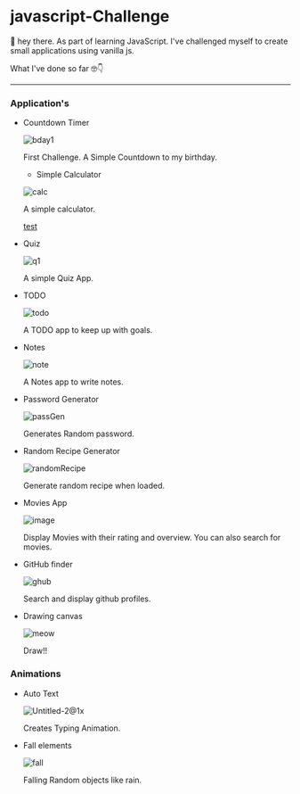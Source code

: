 # javascript-Challenge

👋 hey there. As part of learning JavaScript. I've challenged myself to create small applications using vanilla js.

What I've done so far 🤓👇

---
### Application's

* Countdown Timer

  ![bday1](https://user-images.githubusercontent.com/54814859/105850310-9671a580-6007-11eb-84e6-c1875826fecc.png)
  
  First Challenge. A Simple Countdown to my birthday.

  * Simple Calculator

  ![calc](https://user-images.githubusercontent.com/54814859/106566030-bcda9800-6555-11eb-85b5-9fdbd54fe19b.png)

  A simple calculator.
  
  [test](index.html)
* Quiz

  ![q1](https://user-images.githubusercontent.com/54814859/105850316-97a2d280-6007-11eb-854f-37ade1d69856.png)
  
  A simple Quiz App.
  
* TODO
  
  ![todo](https://user-images.githubusercontent.com/54814859/105850317-983b6900-6007-11eb-99dc-43a6eadcd77f.png)
  
  A TODO app to keep up with goals.

* Notes

  ![note](https://user-images.githubusercontent.com/54814859/105850314-970a3c00-6007-11eb-9227-de812a312114.png)
  
  A Notes app to write notes.

* Password Generator

  ![passGen](https://user-images.githubusercontent.com/54814859/106092755-f75ac400-6154-11eb-82b6-de8bfa2cad33.png)

  Generates Random password.

* Random Recipe Generator

  ![randomRecipe](https://user-images.githubusercontent.com/54814859/106297784-194d6700-6279-11eb-830d-78654135fab3.png)

  Generate random recipe when loaded.  

* Movies App 

  ![image](https://user-images.githubusercontent.com/54814859/106373819-688fb680-63a3-11eb-8d1b-ac3508f3bcc3.png)

  Display Movies with their rating and overview. You can also search for movies.

* GitHub finder

  ![ghub](https://user-images.githubusercontent.com/54814859/106390532-d2917580-640e-11eb-987a-513a52415263.png)

  Search and display github profiles.

* Drawing canvas

  ![meow](https://user-images.githubusercontent.com/54814859/106427654-be408d80-648d-11eb-8549-29be96872e13.png)

  Draw!!


### Animations

* Auto Text

  ![Untitled-2@1x](https://user-images.githubusercontent.com/54814859/105850305-94a7e200-6007-11eb-9cfd-be5e5bc5a19e.png)
  
   Creates Typing Animation.
    
* Fall elements

  ![fall](https://user-images.githubusercontent.com/54814859/105850313-970a3c00-6007-11eb-815e-b75460ed14c5.png)

  Falling Random objects like rain.
  




